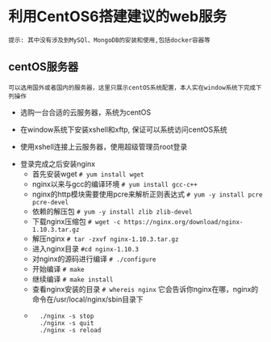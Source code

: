 # 利用CentOS6搭建建议的web服务

	提示: 其中没有涉及到MySQl、MongoDB的安装和使用,包括docker容器等

## centOS服务器

	可以选用国外或者国内的服务器，这里只展示centOS系统配置，本人实在window系统下完成下列操作

- 选购一台合适的云服务器，系统为centOS

- 在window系统下安装xshell和xftp, 保证可以系统访问centOS系统

- 使用xshell连接上云服务器，使用超级管理员root登录

* 登录完成之后安装nginx
	- 首先安装wget ```# yum install wget```
	- nginx以来与gcc的编译环境 ```# yum install gcc-c++```
	- nginx的http模块需要使用pcre来解析正则表达式 ```# yum -y install pcre pcre-devel```
	- 依赖的解压包 ```# yum -y install zlib zlib-devel```
	- 下载nginx压缩包 ```# wget -c https://nginx.org/download/nginx-1.10.3.tar.gz```
	- 解压nginx ```# tar -zxvf nginx-1.10.3.tar.gz```
	- 进入nginx目录 ```#cd nginx-1.10.3```
	- 对nginx的源码进行编译 ```# ./configure```
	- 开始编译 ```# make```
	- 继续编译 ```# make install```
	- 查看nginx安装的目录 ```# whereis nginx``` 它会告诉你nginx在哪，nginx的命令在/usr/local/nginx/sbin目录下
	- ```./nginx 
		./nginx -s stop
		./nginx -s quit
		./nginx -s reload
		```